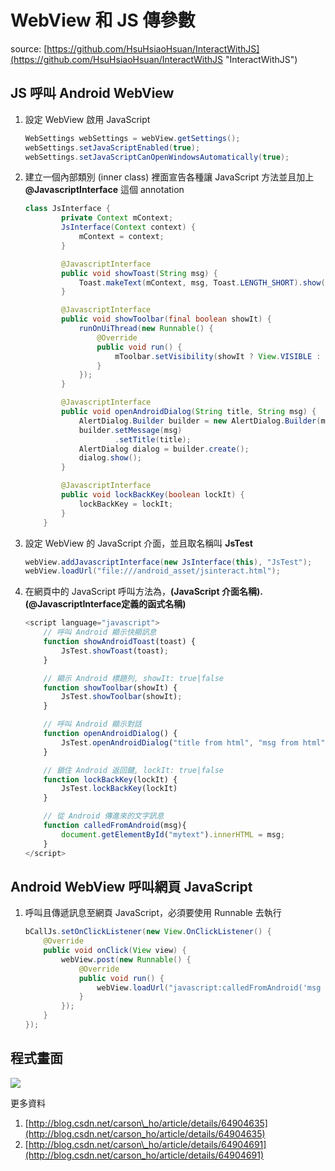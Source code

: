 # WebView 和 JS 傳參數

source: [https://github.com/HsuHsiaoHsuan/InteractWithJS](https://github.com/HsuHsiaoHsuan/InteractWithJS "InteractWithJS")

## JS 呼叫 Android WebView

1. 設定 WebView 啟用 JavaScript
   ```java
   WebSettings webSettings = webView.getSettings();
   webSettings.setJavaScriptEnabled(true);
   webSettings.setJavaScriptCanOpenWindowsAutomatically(true);
   ```
2. 建立一個內部類別 \(inner class\) 裡面宣告各種讓 JavaScript 方法並且加上 **@JavascriptInterface** 這個 annotation

   ```java
   class JsInterface {
           private Context mContext;
           JsInterface(Context context) {
               mContext = context;
           }

           @JavascriptInterface
           public void showToast(String msg) {
               Toast.makeText(mContext, msg, Toast.LENGTH_SHORT).show();
           }

           @JavascriptInterface
           public void showToolbar(final boolean showIt) {
               runOnUiThread(new Runnable() {
                   @Override
                   public void run() {
                       mToolbar.setVisibility(showIt ? View.VISIBLE : View.GONE);
                   }
               });
           }

           @JavascriptInterface
           public void openAndroidDialog(String title, String msg) {
               AlertDialog.Builder builder = new AlertDialog.Builder(mContext);
               builder.setMessage(msg)
                       .setTitle(title);
               AlertDialog dialog = builder.create();
               dialog.show();
           }

           @JavascriptInterface
           public void lockBackKey(boolean lockIt) {
               lockBackKey = lockIt;
           }
       }
   ```

3. 設定 WebView 的 JavaScript 介面，並且取名稱叫 **JsTest**

   ```java
   webView.addJavascriptInterface(new JsInterface(this), "JsTest");
   webView.loadUrl("file:///android_asset/jsinteract.html");
   ```

4. 在網頁中的 JavaScript 呼叫方法為，**\(JavaScript 介面名稱\).\(@JavascriptInterface定義的函式名稱\)**

   ```js
   <script language="javascript">
       // 呼叫 Android 顯示快顯訊息
       function showAndroidToast(toast) {
           JsTest.showToast(toast);
       }

       // 顯示 Android 標題列, showIt: true|false
       function showToolbar(showIt) {
           JsTest.showToolbar(showIt);
       }

       // 呼叫 Android 顯示對話
       function openAndroidDialog() {
           JsTest.openAndroidDialog("title from html", "msg from html");
       }

       // 鎖住 Android 返回鍵, lockIt: true|false
       function lockBackKey(lockIt) {
           JsTest.lockBackKey(lockIt)
       }

       // 從 Android 傳進來的文字訊息
       function calledFromAndroid(msg){
           document.getElementById("mytext").innerHTML = msg;
       }
   </script>
   ```

## Android WebView 呼叫網頁 JavaScript

1. 呼叫且傳遞訊息至網頁 JavaScript，必須要使用 Runnable 去執行

   ```java
   bCallJs.setOnClickListener(new View.OnClickListener() {
       @Override
       public void onClick(View view) {
           webView.post(new Runnable() {
               @Override
               public void run() {
                   webView.loadUrl("javascript:calledFromAndroid('msg from Android Java')");
               }
           });
       }
   });
   ```

## 程式畫面

![](https://user-images.githubusercontent.com/1331862/35819131-cb7b8b7a-0adc-11e8-9374-dd7d0befa66e.png)

更多資料

1. [http://blog.csdn.net/carson\_ho/article/details/64904635](http://blog.csdn.net/carson_ho/article/details/64904635)
2. [http://blog.csdn.net/carson\_ho/article/details/64904691](http://blog.csdn.net/carson_ho/article/details/64904691)



